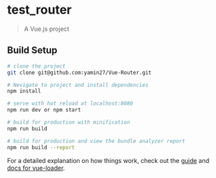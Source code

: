# test_router

> A Vue.js project

## Build Setup

``` bash
# clone the project
git clone git@github.com:yamin27/Vue-Router.git

# Nevigate to project and install dependencies
npm install

# serve with hot reload at localhost:8080
npm run dev or npm start

# build for production with minification
npm run build

# build for production and view the bundle analyzer report
npm run build --report
```

For a detailed explanation on how things work, check out the [guide](http://vuejs-templates.github.io/webpack/) and [docs for vue-loader](http://vuejs.github.io/vue-loader).
